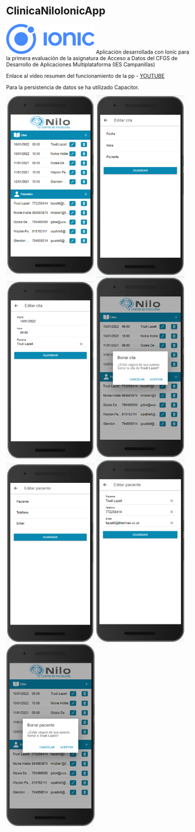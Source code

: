 # ClinicaNiloIonicApp

<img width="240px" src="./src/assets/capturas/ionic.png">
Aplicación desarrollada con Ionic para la primera evaluación de la asignatura de Acceso a Datos del CFGS de Desarrollo de Aplicaciones Multiplataforma (IES Campanillas)

Enlace al vídeo resumen del funcionamiento de la pp - [YOUTUBE](https://youtu.be/faZBctWYOQ0)

Para la persistencia de datos se ha utilizado Capacitor.

 <img width="240px" src="./src/assets/capturas/01_mainpage.png">
<img width="240px" src="./src/assets/capturas/02_nuevacita.png">
<img width="240px" src="./src/assets/capturas/03_editcita.png">
<img width="240px" src="./src/assets/capturas/04_borracita.png">
<img width="240px" src="./src/assets/capturas/05_nuevopaciente.png">
<img width="240px" src="./src/assets/capturas/06_editpaciente.png">
<img width="240px" src="./src/assets/capturas/07_borrapaciente.png">
